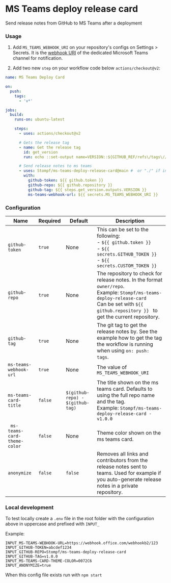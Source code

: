 # MS Teams deploy release card

Send release notes from GitHub to MS Teams after a deployment

### Usage

1. Add `MS_TEAMS_WEBHOOK_URI` on your repository's configs on Settings > Secrets. It is the [webhook URI](https://docs.microsoft.com/en-us/microsoftteams/platform/webhooks-and-connectors/how-to/add-incoming-webhook) of the dedicated Microsoft Teams channel for notification.

2) Add two new `step` on your workflow code below `actions/checkout@v2`:

```yaml
name: MS Teams Deploy Card

on:
  push:
    tags:
      - 'v*'

jobs:
  build:
    runs-on: ubuntu-latest

    steps:
      - uses: actions/checkout@v2

      # Gets the release tag
      - name: Get the release tag
        id: get_version
        run: echo ::set-output name=VERSION::${GITHUB_REF/refs\/tags\//}

      # Send release notes to ms teams
      - uses: Stompf/ms-teams-deploy-release-card@main #  or "./" if in a local set-up
        with:
          github-token: ${{ github.token }}
          github-repo: ${{ github.repository }}
          github-tag: ${{ steps.get_version.outputs.VERSION }}
          ms-teams-webhook-url: ${{ secrets.MS_TEAMS_WEBHOOK_URI }}
```

### Configuration

| Name                         | Required | Default                          | Description                                                                                                                                                                                                |
| ---------------------------- | -------- | -------------------------------- | ---------------------------------------------------------------------------------------------------------------------------------------------------------------------------------------------------------- |
| `github-token`               | `true`   | None                             | This can be set to the following:<br/>- `${{ github.token }}`<br/>- `${{ secrets.GITHUB_TOKEN }}`<br/>- `${{ secrets.CUSTOM_TOKEN }}`                                                                      |
| `github-repo`                | `true`   | None                             | The repository to check for release notes. In the format `owner/repo`.<br/> Example: `Stompf/ms-teams-deploy-release-card` <br/>Can be set with `${{ github.repository }} ` to get the current repository. |
| `github-tag`                 | `true`   | None                             | The git tag to get the release notes by. See the example how to get the tag the workflow is running when using `on: push: tags`.                                                                           |
| `ms-teams-webhook-url`       | `true`   | None                             | The value of `MS_TEAMS_WEBHOOK_URI`                                                                                                                                                                        |
| `ms-teams-card-title`        | `false`  | `$(github-repo) - $(github-tag)` | The title shown on the ms teams card. Defaults to using the full repo name and the tag. <br/> Example: `Stompf/ms-teams-deploy-release-card - v1.0.0`                                                      |
| ` ms-teams-card-theme-color` | `false`  | None                             | Theme color shown on the ms teams card.                                                                                                                                                                    |
| `anonymize`                  | `false`  | `false`                          | Removes all links and contributors from the release notes sent to teams. Used for example if you auto-generate release notes in a private repository.                                                      |

### Local development

To test locally create a `.env` file in the root folder with the configuration above in uppercase and prefixed with `INPUT_`

Example:

```
INPUT_MS-TEAMS-WEBHOOK-URL=https://webhook.office.com/webhookb2/123
INPUT_GITHUB-TOKEN=abcdef1234
INPUT_GITHUB-REPO=Stompf/ms-teams-deploy-release-card
INPUT_GITHUB-TAG=v1.0.0
INPUT_MS-TEAMS-CARD-THEME-COLOR=0072C6
INPUT_ANONYMIZE=true
```

When this config file exists run with `npm start`
